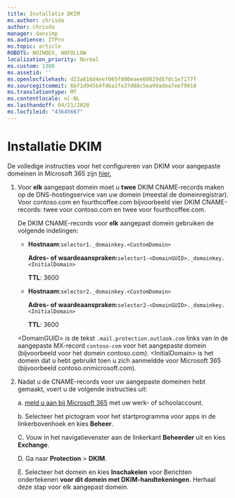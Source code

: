```yaml
---
title: Installatie DKIM
ms.author: chrisda
author: chrisda
manager: dansimp
ms.audience: ITPro
ms.topic: article
ROBOTS: NOINDEX, NOFOLLOW
localization_priority: Normal
ms.custom: 1388
ms.assetid: ''
ms.openlocfilehash: d23a816d4eef065f800eaee60829d57dc1e7177f
ms.sourcegitcommit: 6bf1d945b4fd6a1fe37d00c5ea99adea7eef9910
ms.translationtype: MT
ms.contentlocale: nl-NL
ms.lasthandoff: 04/21/2020
ms.locfileid: "43645667"
---
```

# <a name="setup-dkim"></a>Installatie DKIM

De volledige instructies voor het configureren van DKIM voor aangepaste domeinen in Microsoft 365 zijn [hier.](https://docs.microsoft.com/office365/SecurityCompliance/use-dkim-to-validate-outbound-email#what-you-need-to-do-to-manually-set-up-dkim-in-office-365)

1. Voor **elk** aangepast domein moet u **twee** DKIM CNAME-records maken op de DNS-hostingservice van uw domein (meestal de domeinregistrar). Voor contoso.com en fourthcoffee.com bijvoorbeeld vier DKIM CNAME-records: twee voor contoso.com en twee voor fourthcoffee.com.

   De DKIM CNAME-records voor **elk** aangepast domein gebruiken de volgende indelingen:

   - **Hostnaam**:`selector1._domainkey.<CustomDomain>`

     **Adres- of waardeaanspraken:**`selector1-<DomainGUID>._domainkey.<InitialDomain>`

     **TTL**: 3600

   - **Hostnaam**:`selector2._domainkey.<CustomDomain>`

     **Adres- of waardeaanspraken:**`selector2-<DomainGUID>._domainkey.<InitialDomain>`

     **TTL**: 3600

   \<DomainGUID\> is de tekst `.mail.protection.outlook.com` links van in de aangepaste MX-record `contoso-com` voor het aangepaste domein (bijvoorbeeld voor het domein contoso.com). \<InitialDomain\> is het domein dat u hebt gebruikt toen u zich aanmeldde voor Microsoft 365 (bijvoorbeeld contoso.onmicrosoft.com).

2. Nadat u de CNAME-records voor uw aangepaste domeinen hebt gemaakt, voert u de volgende instructies uit:

   a. [meld u aan bij Microsoft 365](https://support.office.microsoft.com/article/e9eb7d51-5430-4929-91ab-6157c5a050b4) met uw werk- of schoolaccount.

   b. Selecteer het pictogram voor het startprogramma voor apps in de linkerbovenhoek en kies **Beheer**.

   C. Vouw in het navigatievenster aan de linkerkant **Beheerder** uit en kies **Exchange**.

   D. Ga naar **Protection** > **DKIM**.

   E. Selecteer het domein en kies **Inschakelen** voor Berichten ondertekenen **voor dit domein met DKIM-handtekeningen**. Herhaal deze stap voor elk aangepast domein.
